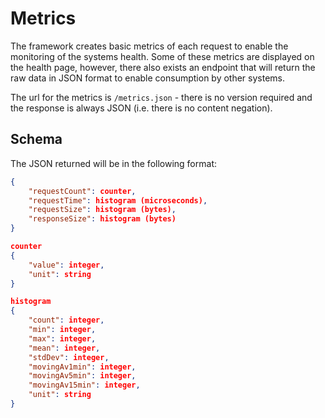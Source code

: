 # Metrics

The framework creates basic metrics of each request to enable the monitoring of
the systems health. Some of these metrics are displayed on the health page,
however, there also exists an endpoint that will return the raw data in JSON
format to enable consumption by other systems.

The url for the metrics is `/metrics.json` - there is no version required and
the response is always JSON (i.e. there is no content negation).

## Schema

The JSON returned will be in the following format:

```JSON
{
    "requestCount": counter,
    "requestTime": histogram (microseconds),
    "requestSize": histogram (bytes),
    "responseSize": histogram (bytes)
}
```

```JSON
counter
{
    "value": integer,
    "unit": string
}
```

```JSON
histogram
{
    "count": integer,
    "min": integer,
    "max": integer,
    "mean": integer,
    "stdDev": integer,
    "movingAv1min": integer,
    "movingAv5min": integer,
    "movingAv15min": integer,
    "unit": string
}
```
